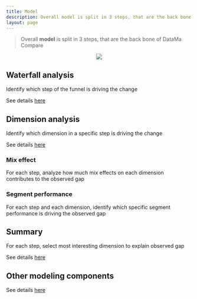```yaml
---
title: Model
description: Overall model is split in 3 steps, that are the back bone of DataMa Compare.
layout: page
---
```


> Overall **model** is split in 3 steps, that are the back bone of DataMa Compare

<center><img src="{{site.url}}/{{site.baseurl}}/core_app/compare/images/Model-300x266.jpg"/></center>

## Waterfall analysis
Identify which step of the funnel is driving the change

See details [here]({{site.url}}/{{site.baseurl}}/core_app/compare/model/waterfall)

## Dimension analysis
Identify which dimension in a specific step is driving the change

See details [here]({{site.url}}/{{site.baseurl}}/core_app/compare/model/dimensions)

### Mix effect
For each step, analyze how much mix effects on each dimension contributes to the observed gap

### Segment performance
For each step and each dimension, identify which specific segment performance is driving the observed gap

## Summary
For each step, select most interesting dimension to explain observed gap

See details [here]({{site.url}}/{{site.baseurl}}/core_app/compare/model/waterfall/summary_view)

## Other modeling components
See details [here]({{site.url}}/{{site.baseurl}}/core_app/compare/model/modeling_components)

